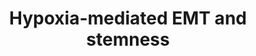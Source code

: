 ---
annotations:
- id: PW:0000004
  parent: regulatory pathway
  type: Pathway Ontology
  value: regulatory pathway
authors:
- Khanspers
- Susan
- Jmelius
- Eweitz
communities:
- exrna
description: Model of hypoxia mediated EMT and stemness.
last-edited: 2021-05-22
ndex: 80b14c45-8b66-11eb-9e72-0ac135e8bacf
organisms:
- Homo sapiens
redirect_from:
- /index.php/Pathway:WP2943
- /instance/WP2943
- /instance/WP2943_r117758
revision: r117758
schema-jsonld:
- '@context': https://schema.org/
  '@id': https://wikipathways.github.io/pathways/WP2943.html
  '@type': Dataset
  creator:
    '@type': Organization
    name: WikiPathways
  description: Model of hypoxia mediated EMT and stemness.
  keywords:
  - DICER1
  - ZEB1
  license: CC0
  name: Hypoxia-mediated EMT and stemness
seo: CreativeWork
title: Hypoxia-mediated EMT and stemness
wpid: WP2943
---